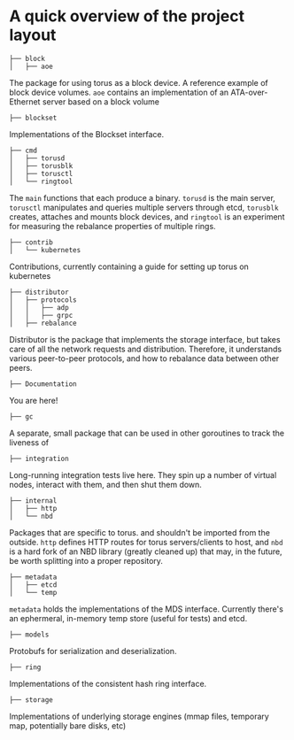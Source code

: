 # A quick overview of the project layout

```
├── block
│   ├── aoe
```

The package for using torus as a block device. A reference example of block device volumes.
`aoe` contains an implementation of an ATA-over-Ethernet server based on a block volume

```
├── blockset
```
Implementations of the Blockset interface.


```
├── cmd
│   ├── torusd
│   ├── torusblk
│   ├── torusctl
│   └── ringtool
```

The `main` functions that each produce a binary. `torusd` is the main server, `torusctl` manipulates and queries multiple servers through etcd, `torusblk` creates, attaches and mounts block devices, and `ringtool` is an experiment for measuring the rebalance properties of multiple rings.

```
├── contrib
│   └── kubernetes
```

Contributions, currently containing a guide for setting up torus on kubernetes

```
├── distributor
│   ├── protocols
│   │   ├── adp
│   │   ├── grpc
│   ├── rebalance
```

Distributor is the package that implements the storage interface, but takes care of all the network requests and distribution. Therefore, it understands various peer-to-peer protocols, and how to rebalance data between other peers. 

```
├── Documentation
```

You are here!

```
├── gc
```
A separate, small package that can be used in other goroutines to track the liveness of 

```
├── integration
```
Long-running integration tests live here. They spin up a number of virtual nodes, interact with them, and then shut them down.

```
├── internal
│   ├── http
│   └── nbd
```

Packages that are specific to torus. and shouldn't be imported from the outside. `http` defines HTTP routes for torus servers/clients to host, and `nbd` is a hard fork of an NBD library (greatly cleaned up) that may, in the future, be worth splitting into a proper repository.

```
├── metadata
│   ├── etcd
│   └── temp
```

`metadata` holds the implementations of the MDS interface. Currently there's an ephermeral, in-memory temp store (useful for tests) and etcd.

```
├── models
```

Protobufs for serialization and deserialization.

```
├── ring
```

Implementations of the consistent hash ring interface. 

```
├── storage
```
Implementations of underlying storage engines (mmap files, temporary map, potentially bare disks, etc)

